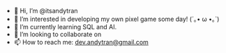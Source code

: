 - 👋 Hi, I’m @itsandytran
- 👀 I’m interested in developing my own pixel game some day! (´｡• ω •｡`)
- 🌱 I’m currently learning SQL and AI.
- 💞️ I’m looking to collaborate on <will find something someday>
- 📫 How to reach me: dev.andytran@gmail.com

<!---
itsandytran/itsandytran is a ✨ special ✨ repository because its `README.md` (this file) appears on your GitHub profile.
You can click the Preview link to take a look at your changes.
--->
